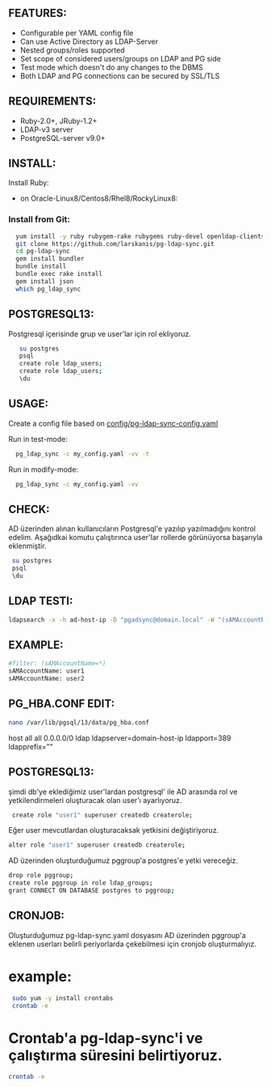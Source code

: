 ## FEATURES:

* Configurable per YAML config file
* Can use Active Directory as LDAP-Server
* Nested groups/roles supported
* Set scope of considered users/groups on LDAP and PG side
* Test mode which doesn't do any changes to the DBMS
* Both LDAP and PG connections can be secured by SSL/TLS

## REQUIREMENTS:

* Ruby-2.0+, JRuby-1.2+
* LDAP-v3 server
* PostgreSQL-server v9.0+

## INSTALL:

Install Ruby:

* on Oracle-Linux8/Centos8/Rhel8/RockyLinux8: 

### Install from Git:
```sh
  yum install -y ruby rubygem-rake rubygems ruby-devel openldap-clients git wget tar curl make  rubygem-bigdecimal.x86_64 redhat-rpm-config libpq-devel.x86_64 gcc nano
  git clone https://github.com/larskanis/pg-ldap-sync.git
  cd pg-ldap-sync
  gem install bundler
  bundle install
  bundle exec rake install
  gem install json
  which pg_ldap_sync
```


## POSTGRESQL13:
Postgresql içerisinde grup ve user'lar için rol ekliyoruz.
```sh
   su postgres
   psql
   create role ldap_users;
   create role ldap_users;
   \du
 ```
 
 ## USAGE:

Create a config file based on
[config/pg-ldap-sync-config.yaml](https://github.com/rkazak07/Oracle-Linux8-Postgresql-13-ldap-sync/config/pg-ldap-sync.yaml)

Run in test-mode:
```sh
  pg_ldap_sync -c my_config.yaml -vv -t
```
Run in modify-mode:
```sh
  pg_ldap_sync -c my_config.yaml -vv
```
 
 
 ## CHECK:
 AD üzerinden alınan kullanıcıların Postgresql'e yazılıp yazılmadığını kontrol edelim. Aşağıdkai komutu çalıştırınca user'lar rollerde görünüyorsa başarıyla eklenmiştir.
 ```sh
  su postgres
  psql
  \du
 ```
 
 ## LDAP TESTI:
 ```sh
 ldapsearch -x -h ad-host-ip -D "pgadsync@domain.local" -W "(sAMAccountName=*)" -b "OU=pgusers,OU=Service_Users,OU=organization-unit,DC=domain,DC=local"  | grep    sAMAccountName
 ```
## EXAMPLE:
```sh
#filter: (sAMAccountName=*)
sAMAccountName: user1
sAMAccountName: user2
```

## PG_HBA.CONF EDIT:
```sh
nano /var/lib/pgsql/13/data/pg_hba.conf
```
host    all             all             0.0.0.0/0               ldap ldapserver=domain-host-ip ldapport=389 ldapprefix=""

## POSTGRESQL13:
 şimdi db'ye eklediğimiz user'lardan postgresql' ile AD arasında rol ve yetkilendirmeleri oluşturacak olan user'ı ayarlıyoruz.
```sh
 create role "user1" superuser createdb createrole;
 ```
 Eğer user mevcutlardan oluşturacaksak yetkisini değiştiriyoruz.
 ```sh
 alter role "user1" superuser createdb createrole;
 ```
AD üzerinden oluşturduğumuz pggroup'a postgres'e yetki vereceğiz.
 ```sh
 drop role pggroup; 
 create role pggroup in role ldap_groups;
 grant CONNECT ON DATABASE postgres to pggroup;
 ```

## CRONJOB:
Oluşturduğumuz pg-ldap-sync.yaml dosyasını AD üzerinden pggroup'a eklenen userları belirli periyorlarda çekebilmesi için cronjob  oluşturmalıyız.
# example:
```sh
 sudo yum -y install crontabs
 crontab -e
 ```
# Crontab'a pg-ldap-sync'i ve çalıştırma süresini belirtiyoruz.
 ```sh
 crontab -e
 ```
 
